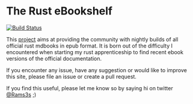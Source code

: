 # The Rust eBookshelf

[![Build Status](https://travis-ci.org/rams3s/rust-ebookshelf.svg?branch=master)](https://travis-ci.org/rams3s/rust-ebookshelf)

This [project](https://rust-ebookshelf.github.io) aims at providing the community with nightly builds of all official rust mdbooks in epub format.
It is born out of the difficulty I encountered when starting my rust apprenticeship to find recent ebook versions of the official documentation.

If you encounter any issue, have any suggestion or would like to improve this site, please file an issue or create a pull request.

If you find this useful, please let me know so by saying hi on twitter [@Rams3s](https://twitter.com/Rams3s) ;)
